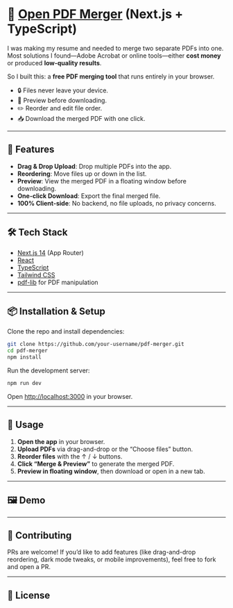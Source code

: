 # 📄 [Open PDF Merger](https://open-pdf-merger.netlify.app) (Next.js + TypeScript)
I was making my resume and needed to merge two separate PDFs into one. Most solutions I found—Adobe Acrobat or online tools—either **cost money** or produced **low-quality results**.

So I built this: a **free PDF merging tool** that runs entirely in your browser.  
- 🔒 Files never leave your device.  
- 👀 Preview before downloading.  
- ✏️ Reorder and edit file order.  
- 📥 Download the merged PDF with one click.  

---

## 🚀 Features

- **Drag & Drop Upload**: Drop multiple PDFs into the app.  
- **Reordering**: Move files up or down in the list.  
- **Preview**: View the merged PDF in a floating window before downloading.  
- **One-click Download**: Export the final merged file.  
- **100% Client-side**: No backend, no file uploads, no privacy concerns.  

--- 

## 🛠️ Tech Stack
- [Next.js 14](https://nextjs.org/) (App Router)  
- [React](https://react.dev/)  
- [TypeScript](https://www.typescriptlang.org/)  
- [Tailwind CSS](https://tailwindcss.com/)  
- [pdf-lib](https://pdf-lib.js.org/) for PDF manipulation  

---

## 📦 Installation & Setup

Clone the repo and install dependencies:
```bash
git clone https://github.com/your-username/pdf-merger.git
cd pdf-merger
npm install
```
Run the development server:
```bash
npm run dev
```
Open [http://localhost:3000](http://localhost:3000) in your browser.

---

## 📖 Usage

1. **Open the app** in your browser.  
2. **Upload PDFs** via drag-and-drop or the “Choose files” button.  
3. **Reorder files** with the ↑ / ↓ buttons.  
4. **Click “Merge & Preview”** to generate the merged PDF.  
5. **Preview in floating window**, then download or open in a new tab.  

---

## 🖼️ Demo

---

## 🤝 Contributing

PRs are welcome! If you’d like to add features (like drag-and-drop reordering, dark mode tweaks, or mobile improvements), feel free to fork and open a PR.

---

## 📜 License
